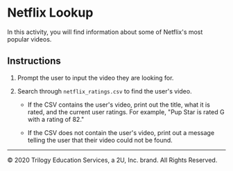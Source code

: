 # Netflix Lookup

In this activity, you will find information about some of Netflix's most popular videos. 

## Instructions

1. Prompt the user to input the video they are looking for.

2. Search through `netflix_ratings.csv` to find the user's video.

    * If the CSV contains the user's video, print out the title, what it is rated, and the current user ratings. For example, "Pup Star is rated G with a rating of 82."

    * If the CSV does not contain the user's video, print out a message telling the user that their video could not be found.

---

© 2020 Trilogy Education Services, a 2U, Inc. brand. All Rights Reserved.
